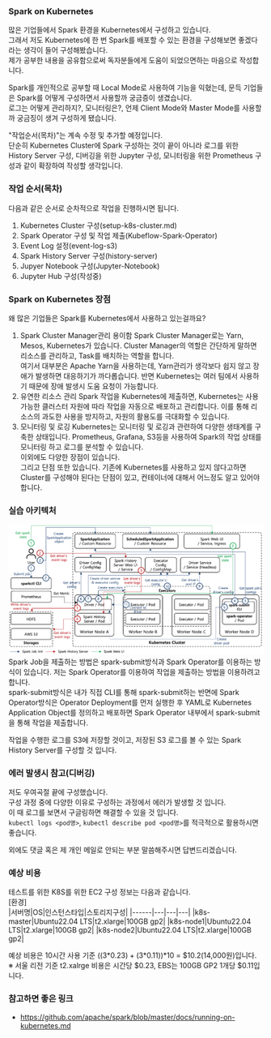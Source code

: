 ### Spark on Kubernetes
많은 기업들에서 Spark 환경을 Kubernetes에서 구성하고 있습니다.  
그래서 저도 Kubernetes에 한 번 Spark를 배포할 수 있는 환경을 구성해보면 좋겠다라는 생각이 들어 구성해봤습니다.  
제가 공부한 내용을 공유함으로써 독자분들에게 도움이 되었으면하는 마음으로 작성합니다.  
  
Spark를 개인적으로 공부할 때 Local Mode로 사용하여 기능을 익혔는데, 문득 기업들은 Spark를 어떻게 구성하면서 사용할까 궁금증이 생겼습니다.  
로그는 어떻게 관리하지?, 모니터링은?, 언제 Client Mode와 Master Mode를 사용할까 궁금징이 생겨 구성하게 됐습니다.  
  
"작업순서(목차)"는 계속 수정 및 추가할 예정입니다.  
단순히 Kubernetes Cluster에 Spark 구성하는 것이 끝이 아니라 로그를 위한 History Server 구성, 디버깅을 위한 Jupyter 구성, 모니터링을 위한 Prometheus 구성과 같이 확장하여 작성할 생각입니다.  

### 작업 순서(목차)
다음과 같은 순서로 순차적으로 작업을 진행하시면 됩니다.  
1. Kubernetes Cluster 구성(setup-k8s-cluster.md)
2. Spark Operator 구성 및 작업 제출(Kubeflow-Spark-Operator)
3. Event Log 설정(event-log-s3)
4. Spark History Server 구성(history-server)
5. Jupyer Notebook 구성(Jupyter-Notebook)
6. Jupyter Hub 구성(작성중)  

### Spark on Kubernetes 장점
왜 많은 기업들은 Spark를 Kubernetes에서 사용하고 있는걸까요?  
1. Spark Cluster Manager관리 용이함
Spark Cluster Manager로는 Yarn, Mesos, Kubernetes가 있습니다. Cluster Manager의 역할은 간단하게 말하면 리소스를 관리하고, Task를 배치하는 역할을 합니다.  
여기서 대부분은 Apache Yarn을 사용하는데, Yarn관리가 생각보다 쉽지 않고 장애가 발생하면 대응하기가 까다롭습니다. 반면 Kubernetes는 여러 팀에서 사용하기 때문에 장애 발생시 도움 요청이 가능합니다.
2. 유연한 리소스 관리
Spark 작업을 Kubernetes에 제출하면, Kubernetes는 사용 가능한 클러스터 자원에 따라 작업을 자동으로 배포하고 관리합니다. 이를 통해 리소스의 과도한 사용을 방지하고, 자원의 활용도를 극대화할 수 있습니다.
3. 모니터링 및 로깅
Kubernetes는 모니터링 및 로깅과 관련하여 다양한 생태계를 구축한 상태입니다. Prometheus, Grafana, S3등을 사용하여 Spark의 작업 상태를 모니터링 하고 로그를 분석할 수 있습니다.  
이외에도 다양한 장점이 있습니다.  
그리고 단점 또한 있습니다. 기존에 Kubernetes를 사용하고 있지 않다고하면 Cluster를 구성해야 된다는 단점이 있고, 컨테이너에 대해서 어느정도 알고 있어야 합니다.  

### 실습 아키텍처
![practice-architecture](/images/practice-architecture.png)  
Spark Job을 제출하는 방법은 spark-submit방식과 Spark Operator를 이용하는 방식이 있습니다. 저는 Spark Operator를 이용하여 작업을 제출하는 방법을 이용하려고합니다.  
spark-submit방식은 내가 직접 CLI를 통해 spark-submit하는 반면에 Spark Operator방식은 Operator Deployment를 먼저 실행한 후 YAML로 Kubernetes Application Object를 정의하고 배포하면 Spark Operator 내부에서 spark-submit을 통해 작업을 제출합니다.  
  
작업을 수행한 로그를 S3에 저장할 것이고, 저장된 S3 로그를 볼 수 있는 Spark History Server를 구성할 것 입니다.  

### 에러 발생시 참고(디버깅)
저도 우여곡절 끝에 구성했습니다.  
구성 과정 중에 다양한 이유로 구성하는 과정에서 에러가 발생할 것 입니다.  
이 때 로그를 보면서 구글링하면 해결할 수 있을 것 입니다.  
`kubectl logs <pod명>`, `kubectl describe pod <pod명>`를 적극적으로 활용하시면 좋습니다.  
  
외에도 댓글 혹은 제 개인 메일로 안되는 부분 말씀해주시면 답변드리겠습니다.  

### 예상 비용
테스트를 위한 K8S를 위한 EC2 구성 정보는 다음과 같습니다.  
[환경]  
|서버명|OS|인스턴스타입|스토리지구성|
|------|---|---|---|
|k8s-master|Ubuntu22.04 LTS|t2.xlarge|100GB gp2|
|k8s-node1|Ubuntu22.04 LTS|t2.xlarge|100GB gp2|
|k8s-node2|Ubuntu22.04 LTS|t2.xlarge|100GB gp2|
  
예상 비용은 10시간 사용 기준 ((3*$0.23) + (3*$0.11))*10 = $10.2(14,000원)입니다.  
※ 서울 리전 기준 t2.xalrge 비용은 시간당 $0.23, EBS는 100GB GP2 1개당 $0.11입니다.  

### 참고하면 좋은 링크
- https://github.com/apache/spark/blob/master/docs/running-on-kubernetes.md